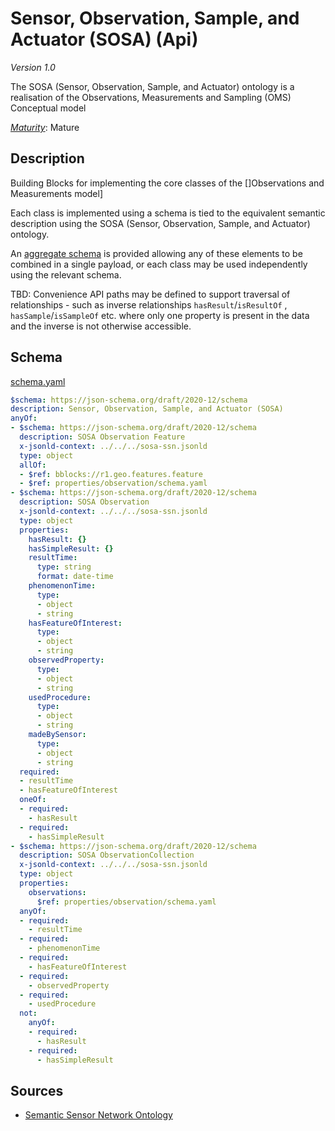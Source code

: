 # Sensor, Observation, Sample, and Actuator (SOSA) (Api)

*Version 1.0*

The SOSA (Sensor, Observation, Sample, and Actuator) ontology  is a realisation of the Observations, Measurements and Sampling (OMS) Conceptual model

[*Maturity*](https://github.com/cportele/ogcapi-building-blocks#building-block-maturity): Mature

## Description

Building Blocks for implementing the core classes of the []Observations and Measurements model]

Each class is implemented using a schema is tied to the equivalent semantic description using the SOSA (Sensor, Observation, Sample, and Actuator) ontology.

An [aggregate schema](schema.yaml) is provided allowing any of these elements to be combined in a single payload, or each class may be used independently using the relevant schema.

TBD: Convenience API paths may be defined to support traversal of relationships - such as inverse relationships `hasResult`/`isResultOf` , `hasSample`/`isSampleOf` etc. where only one property is present in the data and the inverse is not otherwise accessible.

## Schema

[schema.yaml](https://raw.githubusercontent.com/opengeospatial/ogcapi-sosa/master/_sources/schema.yaml)

```yaml
$schema: https://json-schema.org/draft/2020-12/schema
description: Sensor, Observation, Sample, and Actuator (SOSA)
anyOf:
- $schema: https://json-schema.org/draft/2020-12/schema
  description: SOSA Observation Feature
  x-jsonld-context: ../../../sosa-ssn.jsonld
  type: object
  allOf:
  - $ref: bblocks://r1.geo.features.feature
  - $ref: properties/observation/schema.yaml
- $schema: https://json-schema.org/draft/2020-12/schema
  description: SOSA Observation
  x-jsonld-context: ../../../sosa-ssn.jsonld
  type: object
  properties:
    hasResult: {}
    hasSimpleResult: {}
    resultTime:
      type: string
      format: date-time
    phenomenonTime:
      type:
      - object
      - string
    hasFeatureOfInterest:
      type:
      - object
      - string
    observedProperty:
      type:
      - object
      - string
    usedProcedure:
      type:
      - object
      - string
    madeBySensor:
      type:
      - object
      - string
  required:
  - resultTime
  - hasFeatureOfInterest
  oneOf:
  - required:
    - hasResult
  - required:
    - hasSimpleResult
- $schema: https://json-schema.org/draft/2020-12/schema
  description: SOSA ObservationCollection
  x-jsonld-context: ../../../sosa-ssn.jsonld
  type: object
  properties:
    observations:
      $ref: properties/observation/schema.yaml
  anyOf:
  - required:
    - resultTime
  - required:
    - phenomenonTime
  - required:
    - hasFeatureOfInterest
  - required:
    - observedProperty
  - required:
    - usedProcedure
  not:
    anyOf:
    - required:
      - hasResult
    - required:
      - hasSimpleResult

```
## Sources

* [Semantic Sensor Network Ontology](https://www.w3.org/TR/vocab-ssn/)
